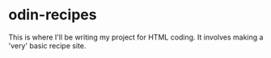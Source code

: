 # odin-recipes
This is where I'll be writing my project for HTML coding. It involves making a 'very' basic recipe site.
